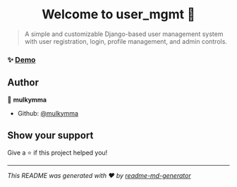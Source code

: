 <h1 align="center">Welcome to user_mgmt 👋</h1>
<p>
</p>

> A simple and customizable Django-based user management system with user registration, login, profile management, and admin controls.

### ✨ [Demo](http://127.0.0.1:8000/)

## Author

👤 **mulkymma**

* Github: [@mulkymma](https://github.com/mulkymma)

## Show your support

Give a ⭐️ if this project helped you!

***
_This README was generated with ❤️ by [readme-md-generator](https://github.com/kefranabg/readme-md-generator)_
